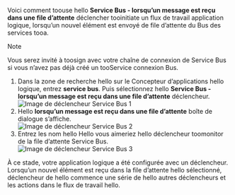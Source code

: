 Voici comment toouse hello **Service Bus - lorsqu’un message est reçu dans une file d’attente** déclencher tooinitiate un flux de travail application logique, lorsqu’un nouvel élément est envoyé de file d’attente du Bus des services tooa.  

> [!NOTE]
> Vous serez invité à toosign avec votre chaîne de connexion de Service Bus si vous n’avez pas déjà créé un tooService connexion Bus.  
> 
> 

1. Dans la zone de recherche hello sur le Concepteur d’applications hello logique, entrez **service bus**. Puis sélectionnez hello **Service Bus - lorsqu’un message est reçu dans une file d’attente** déclencheur.  
   ![Image de déclencheur Service Bus 1](./media/connectors-create-api-servicebus/trigger-1.png)   
2. Hello **lorsqu’un message est reçu dans une file d’attente** boîte de dialogue s’affiche.  
   ![Image de déclencheur Service Bus 2](./media/connectors-create-api-servicebus/trigger-2.png)   
3. Entrez les nom hello Hello vous aimeriez hello déclencheur toomonitor de la file d’attente Service Bus.   
   ![Image de déclencheur Service Bus 3](./media/connectors-create-api-servicebus/trigger-3.png)   

À ce stade, votre application logique a été configurée avec un déclencheur. Lorsqu’un nouvel élément est reçu dans la file d’attente hello sélectionné, déclencheur de hello commence une série de hello autres déclencheurs et les actions dans le flux de travail hello.    

